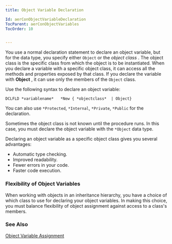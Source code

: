 ```yaml
---
title: Object Variable Declaration

Id: aerConObjectVariableDeclaration
TocParent: aerConObjectVariables
TocOrder: 10


---
```


You use a normal declaration statement to declare an object variable, but for the data type, you specify either ```Object``` or the *object class* . The object class is the specific class from which the object is to be instantiated. When you declare a variable with a specific object class, it can access all the methods and properties exposed by that class. If you declare the variable with **Object** , it can use only the members of the ```Object``` class. 

Use the following syntax to declare an object variable:

```
DCLFLD *variablename*   *New { *objectclass*  | Object}
```

You can also use ```*Protected```, ```*Internal```, ```*Private```, ```*Public``` for the declaration. 

Sometimes the object class is not known until the procedure runs. In this case, you must declare the object variable with the ```*Object``` data type. 

Declaring an object variable as a specific object class gives you several advantages: 

- Automatic type checking.
- Improved readability.
- Fewer errors in your code.
- Faster code execution.

### Flexibility of Object Variables
When working with objects in an inheritance hierarchy, you have a choice of which class to use for declaring your object variables. In making this choice, you must balance flexibility of object assignment against access to a class's members. 

### See Also
[Object Variable Assignment](aerConObjectVariableAssignment.html) 
